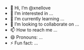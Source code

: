 - 👋 Hi, I’m @xnellove
- 👀 I’m interested in ...
- 🌱 I’m currently learning ...
- 💞️ I’m looking to collaborate on ...
- 📫 How to reach me ...
- 😄 Pronouns: ...
- ⚡ Fun fact: ...

<!---
xnellove/xnellove is a ✨ special ✨ repository because its `README.md` (this file) appears on your GitHub profile.
You can click the Preview link to take a look at your changes.
--->
